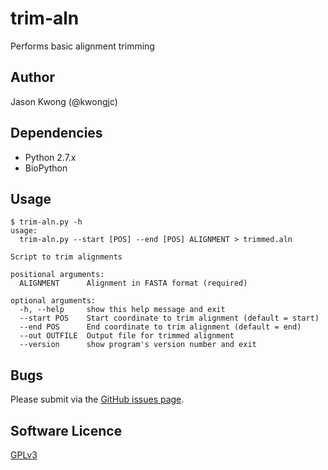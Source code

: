 # trim-aln
Performs basic alignment trimming

## Author

Jason Kwong (@kwongjc)

## Dependencies
* Python 2.7.x
* BioPython

## Usage

```
$ trim-aln.py -h
usage: 
  trim-aln.py --start [POS] --end [POS] ALIGNMENT > trimmed.aln

Script to trim alignments

positional arguments:
  ALIGNMENT      Alignment in FASTA format (required)

optional arguments:
  -h, --help     show this help message and exit
  --start POS    Start coordinate to trim alignment (default = start)
  --end POS      End coordinate to trim alignment (default = end)
  --out OUTFILE  Output file for trimmed alignment
  --version      show program's version number and exit
```

## Bugs

Please submit via the [GitHub issues page](https://github.com/kwongj/trim-aln/issues).  

## Software Licence

[GPLv3](https://github.com/kwongj/trim-aln/blob/master/LICENSE)
